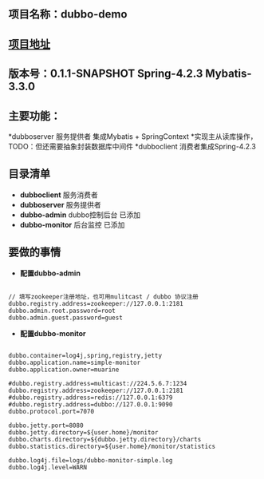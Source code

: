 ## 项目名称：dubbo-demo
## [项目地址](http://www.muarine.com)
## 版本号：0.1.1-SNAPSHOT Spring-4.2.3	Mybatis-3.3.0
## 主要功能：
*dubboserver 服务提供者 集成Mybatis + SpringContext 
*实现主从读库操作，TODO：但还需要抽象封装数据库中间件
*dubboclient 消费者集成Spring-4.2.3 
	
## 目录清单
* **dubboclient** 服务消费者
* **dubboserver** 服务提供者
* **dubbo-admin** dubbo控制后台 已添加
* **dubbo-monitor** 后台监控 已添加

## 要做的事情
* **配置dubbo-admin**

```properties

// 填写zookeeper注册地址，也可用mulitcast / dubbo 协议注册
dubbo.registry.address=zookeeper://127.0.0.1:2181
dubbo.admin.root.password=root
dubbo.admin.guest.password=guest

```

* **配置dubbo-monitor**

```properties

dubbo.container=log4j,spring,registry,jetty
dubbo.application.name=simple-monitor
dubbo.application.owner=muarine

#dubbo.registry.address=multicast://224.5.6.7:1234
dubbo.registry.address=zookeeper://127.0.0.1:2181
#dubbo.registry.address=redis://127.0.0.1:6379
#dubbo.registry.address=dubbo://127.0.0.1:9090
dubbo.protocol.port=7070

dubbo.jetty.port=8080
dubbo.jetty.directory=${user.home}/monitor
dubbo.charts.directory=${dubbo.jetty.directory}/charts
dubbo.statistics.directory=${user.home}/monitor/statistics

dubbo.log4j.file=logs/dubbo-monitor-simple.log
dubbo.log4j.level=WARN

```

